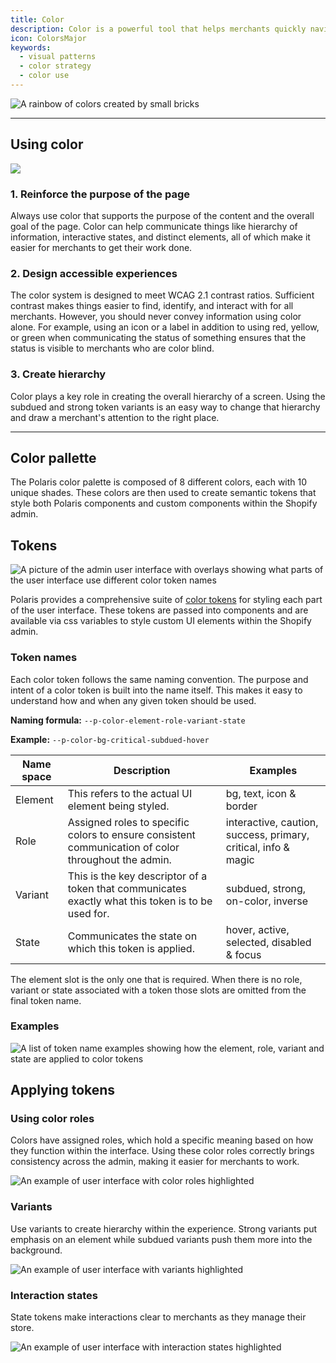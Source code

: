 ```yaml
---
title: Color
description: Color is a powerful tool that helps merchants quickly navigate and manage their businesses in the Shopify Admin.
icon: ColorsMajor
keywords:
  - visual patterns
  - color strategy
  - color use
---
```


![A rainbow of colors created by small bricks](/images/design/colors/color-intro@2x.png)

---

## Using color

![](/images/design/colors/color-usage-123@2x.png)

### 1. Reinforce the purpose of the page

Always use color that supports the purpose of the content and the overall goal of the page. Color can help communicate things like hierarchy of information, interactive states, and distinct elements, all of which make it easier for merchants to get their work done.

### 2. Design accessible experiences

The color system is designed to meet WCAG 2.1 contrast ratios. Sufficient contrast makes things easier to find, identify, and interact with for all merchants. However, you should never convey information using color alone. For example, using an icon or a label in addition to using red, yellow, or green when communicating the status of something ensures that the status is visible to merchants who are color blind.

### 3. Create hierarchy

Color plays a key role in creating the overall hierarchy of a screen. Using the subdued and strong token variants is an easy way to change that hierarchy and draw a merchant's attention to the right place.

---

## Color pallette

The Polaris color palette is composed of 8 different colors, each with 10 unique shades. These colors are then used to create semantic tokens that style both Polaris components and custom components within the Shopify admin.

<!-- colors -->

## Tokens

![A picture of the admin user interface with overlays showing what parts of the user interface use different color token names](/images/design/colors/color-tokens@2x.png)

Polaris provides a comprehensive suite of [color tokens](/tokens/colors) for styling each part of the user interface. These tokens are passed into components and are available via css variables to style custom UI elements within the Shopify admin.

### Token names

Each color token follows the same naming convention. The purpose and intent of a color token is built into the name itself. This makes it easy to understand how and when any given token should be used.

**Naming formula:** `--p-color-element-role-variant-state`

**Example:** `--p-color-bg-critical-subdued-hover`

| Name space | Description                                                                                         | Examples                                                       |
| ---------- | --------------------------------------------------------------------------------------------------- | -------------------------------------------------------------- |
| Element    | This refers to the actual UI element being styled.                                                  | bg, text, icon & border                                        |
| Role       | Assigned roles to specific colors to ensure consistent communication of color throughout the admin. | interactive, caution, success, primary, critical, info & magic |
| Variant    | This is the key descriptor of a token that communicates exactly what this token is to be used for.  | subdued, strong, on-color, inverse                             |
| State      | Communicates the state on which this token is applied.                                              | hover, active, selected, disabled & focus                      |

The element slot is the only one that is required. When there is no role, variant or state associated with a token those slots are omitted from the final token name.

### Examples

![A list of token name examples showing how the element, role, variant and state are applied to color tokens](/images/design/colors/color-token-naming-example@2x.png)

## Applying tokens

### Using color roles

Colors have assigned roles, which hold a specific meaning based on how they function within the interface. Using these color roles correctly brings consistency across the admin, making it easier for merchants to work.

![An example of user interface with color roles highlighted](/images/design/colors/color-roles@2x.png)

### Variants

Use variants to create hierarchy within the experience. Strong variants put emphasis on an element while subdued variants push them more into the background.

![An example of user interface with variants highlighted](/images/design/colors/color-variants@2x.png)

### Interaction states

State tokens make interactions clear to merchants as they manage their store.

![An example of user interface with interaction states highlighted](/images/design/colors/interaction-states@2x.png)
